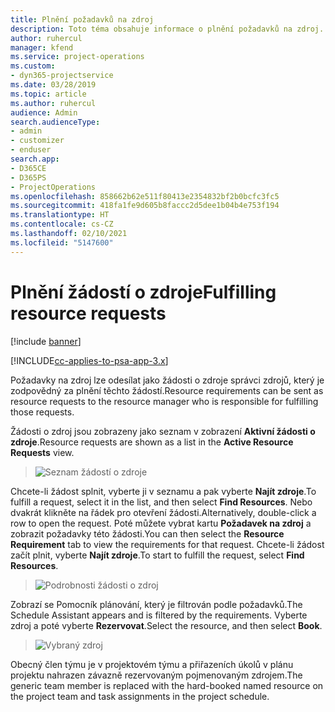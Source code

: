 ```yaml
---
title: Plnění požadavků na zdroj
description: Toto téma obsahuje informace o plnění požadavků na zdroj.
author: ruhercul
manager: kfend
ms.service: project-operations
ms.custom:
- dyn365-projectservice
ms.date: 03/28/2019
ms.topic: article
ms.author: ruhercul
audience: Admin
search.audienceType:
- admin
- customizer
- enduser
search.app:
- D365CE
- D365PS
- ProjectOperations
ms.openlocfilehash: 858662b62e511f80413e2354832bf2b0bcfc3fc5
ms.sourcegitcommit: 418fa1fe9d605b8faccc2d5dee1b04b4e753f194
ms.translationtype: HT
ms.contentlocale: cs-CZ
ms.lasthandoff: 02/10/2021
ms.locfileid: "5147600"
---
```

# <a name="fulfilling-resource-requests"></a><span data-ttu-id="9beb3-103">Plnění žádostí o zdroje</span><span class="sxs-lookup"><span data-stu-id="9beb3-103">Fulfilling resource requests</span></span>

[!include [banner](../includes/psa-now-project-operations.md)]

[!INCLUDE[cc-applies-to-psa-app-3.x](../includes/cc-applies-to-psa-app-3x.md)]

<span data-ttu-id="9beb3-104">Požadavky na zdroj lze odesílat jako žádosti o zdroje správci zdrojů, který je zodpovědný za plnění těchto žádostí.</span><span class="sxs-lookup"><span data-stu-id="9beb3-104">Resource requirements can be sent as resource requests to the resource manager who is responsible for fulfilling those requests.</span></span>

<span data-ttu-id="9beb3-105">Žádosti o zdroj jsou zobrazeny jako seznam v zobrazení **Aktivní žádosti o zdroje**.</span><span class="sxs-lookup"><span data-stu-id="9beb3-105">Resource requests are shown as a list in the **Active Resource Requests** view.</span></span>

> ![Seznam žádostí o zdroje](media/Resource-Management-image59.png)

<span data-ttu-id="9beb3-107">Chcete-li žádost splnit, vyberte ji v seznamu a pak vyberte **Najít zdroje**.</span><span class="sxs-lookup"><span data-stu-id="9beb3-107">To fulfill a request, select it in the list, and then select **Find Resources**.</span></span> <span data-ttu-id="9beb3-108">Nebo dvakrát klikněte na řádek pro otevření žádosti.</span><span class="sxs-lookup"><span data-stu-id="9beb3-108">Alternatively, double-click a row to open the request.</span></span> <span data-ttu-id="9beb3-109">Poté můžete vybrat kartu **Požadavek na zdroj** a zobrazit požadavky této žádosti.</span><span class="sxs-lookup"><span data-stu-id="9beb3-109">You can then select the **Resource Requirement** tab to view the requirements for that request.</span></span> <span data-ttu-id="9beb3-110">Chcete-li žádost začít plnit, vyberte **Najít zdroje**.</span><span class="sxs-lookup"><span data-stu-id="9beb3-110">To start to fulfill the request, select **Find Resources**.</span></span>

> ![Podrobnosti žádosti o zdroj](media/Resource-Management-image60.png)

<span data-ttu-id="9beb3-112">Zobrazí se Pomocník plánování, který je filtrován podle požadavků.</span><span class="sxs-lookup"><span data-stu-id="9beb3-112">The Schedule Assistant appears and is filtered by the requirements.</span></span> <span data-ttu-id="9beb3-113">Vyberte zdroj a poté vyberte **Rezervovat**.</span><span class="sxs-lookup"><span data-stu-id="9beb3-113">Select the resource, and then select **Book**.</span></span>

> ![Vybraný zdroj](media/Resource-Management-image61.png)

<span data-ttu-id="9beb3-115">Obecný člen týmu je v projektovém týmu a přiřazeních úkolů v plánu projektu nahrazen závazně rezervovaným pojmenovaným zdrojem.</span><span class="sxs-lookup"><span data-stu-id="9beb3-115">The generic team member is replaced with the hard-booked named resource on the project team and task assignments in the project schedule.</span></span>
